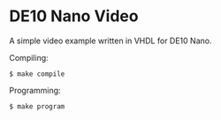 # DE10 Nano Video

A simple video example written in VHDL for DE10 Nano.

Compiling:

    $ make compile

Programming:

    $ make program
